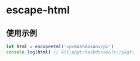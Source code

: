 # escape-html

## 使用示例

```javascript
let html = escapeHtml('<p>hasbdosan</p>')
console.log(html) // &lt;p&gt;hasbdosan&lt;/p&gt;
```
